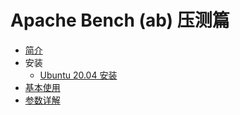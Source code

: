 # Apache Bench (ab) 压测篇

* [简介](简介.md)
* 安装
  + [Ubuntu 20.04 安装](../../Linux/Ubuntu/20.04/软件安装/安装ab.md)
* [基本使用](基本使用.md)
* [参数详解](参数详解.md)
